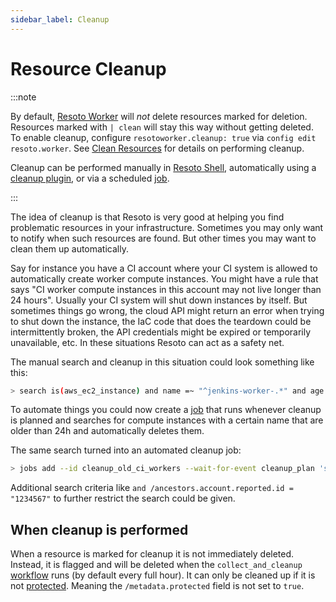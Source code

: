 ```yaml
---
sidebar_label: Cleanup
---
```


# Resource Cleanup

:::note

By default, [Resoto Worker](../components/worker.md) will _not_ delete resources marked for deletion. Resources marked with `| clean` will stay this way without getting deleted. To enable cleanup, configure `resotoworker.cleanup: true` via `config edit resoto.worker`. See [Clean Resources](../../getting-started/clean-resources.md) for details on performing cleanup.

Cleanup can be performed manually in [Resoto Shell](../components/shell.md), automatically using a [cleanup plugin](../components/plugins/index.md), or via a scheduled [job](../automation/job.md).

:::

The idea of cleanup is that Resoto is very good at helping you find problematic resources in your infrastructure. Sometimes you may only want to notify when such resources are found. But other times you may want to clean them up automatically.

Say for instance you have a CI account where your CI system is allowed to automatically create worker compute instances. You might have a rule that says "CI worker compute instances in this account may not live longer than 24 hours". Usually your CI system will shut down instances by itself. But sometimes things go wrong, the cloud API might return an error when trying to shut down the instance, the IaC code that does the teardown could be intermittently broken, the API credentials might be expired or temporarily unavailable, etc. In these situations Resoto can act as a safety net.

The manual search and cleanup in this situation could look something like this:

```bash
> search is(aws_ec2_instance) and name =~ "^jenkins-worker-.*" and age > 24h | clean "instance older than 24h"
```

To automate things you could now create a [job](../automation/job.md) that runs whenever cleanup is planned and searches for compute instances with a certain name that are older than 24h and automatically deletes them.

The same search turned into an automated cleanup job:

```bash
> jobs add --id cleanup_old_ci_workers --wait-for-event cleanup_plan 'search is(aws_ec2_instance) and name =~ "^jenkins-worker-.*" and age > 24h | clean "instance older than 24h"'
```

Additional search criteria like `and /ancestors.account.reported.id = "1234567"` to further restrict the search could be given.

## When cleanup is performed

When a resource is marked for cleanup it is not immediately deleted. Instead, it is flagged and will be deleted when the `collect_and_cleanup` [workflow](../automation/workflow.md) runs (by default every full hour). It can only be cleaned up if it is not [protected](./protection.md). Meaning the `/metadata.protected` field is not set to `true`.
